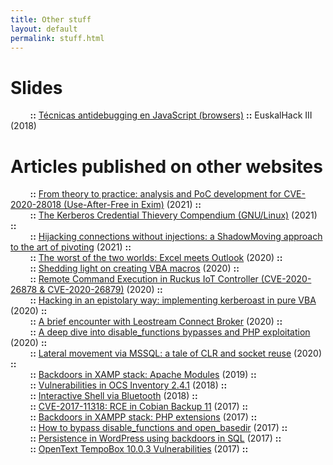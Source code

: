 ```yaml
---
title: Other stuff
layout: default
permalink: stuff.html
---
```


# Slides
&nbsp;&nbsp;&nbsp;&nbsp;&nbsp;&nbsp;&nbsp;&nbsp;__::__ [Técnicas antidebugging en JavaScript (browsers)](https://github.com/X-C3LL/congresos-slides/blob/master/ANtidebugging-JS-PDF.pdf) __::__ EuskalHack III (2018)<br>

# Articles published on other websites

&nbsp;&nbsp;&nbsp;&nbsp;&nbsp;&nbsp;&nbsp;&nbsp;__::__ [
From theory to practice: analysis and PoC development for CVE-2020-28018 (Use-After-Free in Exim)](https://adepts.of0x.cc/exim-cve-2020-28018/) (2021) __::__<br>
&nbsp;&nbsp;&nbsp;&nbsp;&nbsp;&nbsp;&nbsp;&nbsp;__::__ [The Kerberos Credential Thievery Compendium (GNU/Linux)](https://adepts.of0x.cc/kerberos-thievery-linux/) (2021) __::__<br>
&nbsp;&nbsp;&nbsp;&nbsp;&nbsp;&nbsp;&nbsp;&nbsp;__::__ [Hijacking connections without injections: a ShadowMoving approach to the art of pivoting](https://adepts.of0x.cc/shadowmove-hijack-socket/) (2021) __::__<br>
&nbsp;&nbsp;&nbsp;&nbsp;&nbsp;&nbsp;&nbsp;&nbsp;__::__ [The worst of the two worlds: Excel meets Outlook](https://adepts.of0x.cc/vba-outlook/) (2020) __::__<br>
&nbsp;&nbsp;&nbsp;&nbsp;&nbsp;&nbsp;&nbsp;&nbsp;__::__ [Shedding light on creating VBA macros](https://adepts.of0x.cc/vba-tools/) (2020) __::__<br>
&nbsp;&nbsp;&nbsp;&nbsp;&nbsp;&nbsp;&nbsp;&nbsp;__::__ [Remote Command Execution in Ruckus IoT Controller (CVE-2020-26878 & CVE-2020-26879)](https://adepts.of0x.cc/ruckus-vriot-rce/) (2020) __::__<br>
&nbsp;&nbsp;&nbsp;&nbsp;&nbsp;&nbsp;&nbsp;&nbsp;__::__ [Hacking in an epistolary way: implementing kerberoast in pure VBA](https://adepts.of0x.cc/kerberoast-vba-macro/) (2020) __::__<br>
&nbsp;&nbsp;&nbsp;&nbsp;&nbsp;&nbsp;&nbsp;&nbsp;__::__ [A brief encounter with Leostream Connect Broker](https://adepts.of0x.cc/leostream-xss-to-rce/) (2020) __::__<br>
&nbsp;&nbsp;&nbsp;&nbsp;&nbsp;&nbsp;&nbsp;&nbsp;__::__ [A deep dive into disable_functions bypasses and PHP exploitation](https://www.blackarrow.net/disable-functions-bypasses-and-php-exploitation/) (2020) __::__<br>
&nbsp;&nbsp;&nbsp;&nbsp;&nbsp;&nbsp;&nbsp;&nbsp;__::__ [Lateral movement via MSSQL: a tale of CLR and socket reuse](https://www.blackarrow.net/mssqlproxy-pivoting-clr/) (2020) __::__<br>
&nbsp;&nbsp;&nbsp;&nbsp;&nbsp;&nbsp;&nbsp;&nbsp;__::__ [Backdoors in XAMP stack: Apache Modules](https://www.tarlogic.com/en/blog/backdoors-modulos-apache/) (2019) __::__<br>
&nbsp;&nbsp;&nbsp;&nbsp;&nbsp;&nbsp;&nbsp;&nbsp;__::__ [Vulnerabilities in OCS Inventory 2.4.1](https://www.tarlogic.com/en/blog/vulnerabilities-in-ocs-inventory-2-4-1/) (2018) __::__<br>
&nbsp;&nbsp;&nbsp;&nbsp;&nbsp;&nbsp;&nbsp;&nbsp;__::__ [Interactive Shell via Bluetooth](https://www.tarlogic.com/en/blog/interactive-shell-via-bluetooth/) (2018) __::__<br>
&nbsp;&nbsp;&nbsp;&nbsp;&nbsp;&nbsp;&nbsp;&nbsp;__::__ [CVE-2017-11318: RCE in Cobian Backup 11](https://www.tarlogic.com/en/blog/cobian-backup-11-rce-cve-2017-11318/) (2017) __::__<br>
&nbsp;&nbsp;&nbsp;&nbsp;&nbsp;&nbsp;&nbsp;&nbsp;__::__ [Backdoors in XAMPP stack: PHP extensions](https://www.tarlogic.com/en/blog/backdoors-php-extensions/) (2017) __::__<br>
&nbsp;&nbsp;&nbsp;&nbsp;&nbsp;&nbsp;&nbsp;&nbsp;__::__ [How to bypass disable_functions and open_basedir](https://www.tarlogic.com/en/blog/how-to-bypass-disable_functions-and-open_basedir/) (2017) __::__<br>
&nbsp;&nbsp;&nbsp;&nbsp;&nbsp;&nbsp;&nbsp;&nbsp;__::__ [Persistence in WordPress using backdoors in SQL](https://www.tarlogic.com/en/blog/backdoors-in-sql-wordpress/) (2017) __::__<br>
&nbsp;&nbsp;&nbsp;&nbsp;&nbsp;&nbsp;&nbsp;&nbsp;__::__ [OpenText TempoBox 10.0.3 Vulnerabilities](https://www.tarlogic.com/en/blog/opentext-tempobox-vulnerabilities/) (2017) __::__<br>
